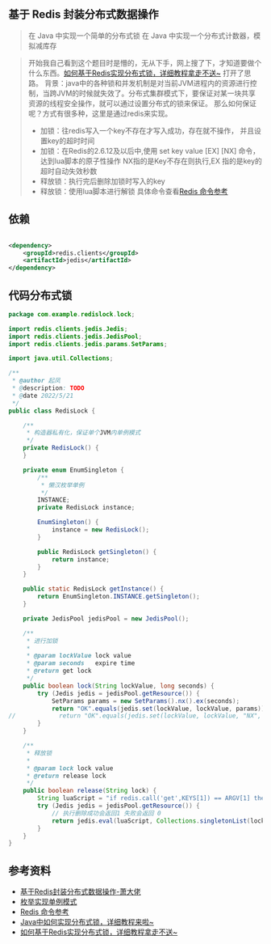 ## 基于 Redis 封装分布式数据操作

> 在 Java 中实现一个简单的分布式锁
> 在 Java 中实现一个分布式计数器，模拟减库存

> 开始我自己看到这个题目时是懵的，无从下手，网上搜了下，才知道要做个什么东西。[如何基于Redis实现分布式锁，详细教程拿走不送~](https://blog.csdn.net/smilehappiness/article/details/107592896)
> 打开了思路。
> 背景：java中的各种锁和并发机制是对当前JVM进程内的资源进行控制，当跨JVM的时候就失效了。分布式集群模式下，要保证对某一块共享资源的线程安全操作，就可以通过设置分布式的锁来保证。
> 那么如何保证呢？方式有很多种，这里是通过redis来实现。
> - 加锁：往redis写入一个key不存在才写入成功，存在就不操作， 并且设置key的超时时间
> - 加锁：在Redis的2.6.12及以后中,使用 set key value [EX] [NX]  命令，达到lua脚本的原子性操作 NX指的是Key不存在则执行,EX 指的是key的超时自动失效秒数
> - 释放锁：执行完后删除加锁时写入的key
> - 释放锁：使用lua脚本进行解锁 具体命令查看[Redis 命令参考](http://redisdoc.com/index.html)

## 依赖

```xml

<dependency>
    <groupId>redis.clients</groupId>
    <artifactId>jedis</artifactId>
</dependency>
```

## 代码分布式锁

```java
package com.example.redislock.lock;

import redis.clients.jedis.Jedis;
import redis.clients.jedis.JedisPool;
import redis.clients.jedis.params.SetParams;

import java.util.Collections;

/**
 * @author 起凤
 * @description: TODO
 * @date 2022/5/21
 */
public class RedisLock {

    /**
     * 构造器私有化，保证单个JVM内单例模式
     */
    private RedisLock() {
    }

    private enum EnumSingleton {
        /**
         * 懒汉枚举单例
         */
        INSTANCE;
        private RedisLock instance;

        EnumSingleton() {
            instance = new RedisLock();
        }

        public RedisLock getSingleton() {
            return instance;
        }
    }

    public static RedisLock getInstance() {
        return EnumSingleton.INSTANCE.getSingleton();
    }

    private JedisPool jedisPool = new JedisPool();

    /**
     * 进行加锁
     *
     * @param lockValue lock value
     * @param seconds   expire time
     * @return get lock
     */
    public boolean lock(String lockValue, long seconds) {
        try (Jedis jedis = jedisPool.getResource()) {
            SetParams params = new SetParams().nx().ex(seconds);
            return "OK".equals(jedis.set(lockValue, lockValue, params));
//            return "OK".equals(jedis.set(lockValue, lockValue, "NX", "EX", seconds));
        }
    }

    /**
     * 释放锁
     *
     * @param lock lock value
     * @return release lock
     */
    public boolean release(String lock) {
        String luaScript = "if redis.call('get',KEYS[1]) == ARGV[1] then " + "return redis.call('del',KEYS[1]) else return 0 end";
        try (Jedis jedis = jedisPool.getResource()) {
            // 执行删除成功会返回1 失败会返回 0
            return jedis.eval(luaScript, Collections.singletonList(lock), Collections.singletonList(lock)).equals(1L);
        }
    }
}

```

## 参考资料

- [基于Redis封装分布式数据操作-萧大佬](https://github.com/lw1243925457/JAVA-000/tree/main/homework/redis/redis-lock)
- [枚举实现单例模式](https://www.jianshu.com/p/d35f244f3770)
- [Redis 命令参考](http://redisdoc.com/index.html)
- [Java中如何实现分布式锁，详细教程来啦~](https://blog.csdn.net/smilehappiness/article/details/107122381)
- [如何基于Redis实现分布式锁，详细教程拿走不送~](https://blog.csdn.net/smilehappiness/article/details/107592896)